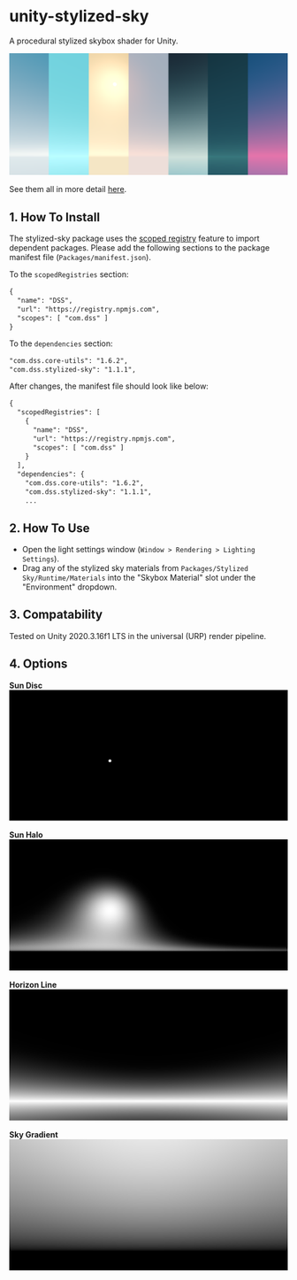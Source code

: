 # unity-stylized-sky

A procedural stylized skybox shader for Unity.

![all](../../img/XEnwY1X.png)

See them all in more detail [here](../../img/a/aB5B7Zz).

## 1. How To Install

The stylized-sky package uses the [scoped registry](https://docs.unity3d.com/Manual/upm-scoped.html) feature to import
dependent packages. Please add the following sections to the package manifest
file (`Packages/manifest.json`).

To the `scopedRegistries` section:

```
{
  "name": "DSS",
  "url": "https://registry.npmjs.com",
  "scopes": [ "com.dss" ]
}
```

To the `dependencies` section:

```
"com.dss.core-utils": "1.6.2",
"com.dss.stylized-sky": "1.1.1",
```

After changes, the manifest file should look like below:

```
{
  "scopedRegistries": [
    {
      "name": "DSS",
      "url": "https://registry.npmjs.com",
      "scopes": [ "com.dss" ]
    }
  ],
  "dependencies": {
    "com.dss.core-utils": "1.6.2",
    "com.dss.stylized-sky": "1.1.1",
    ...
```

## 2. How To Use

- Open the light settings window (`Window > Rendering > Lighting Settings`).
- Drag any of the stylized sky materials from `Packages/Stylized Sky/Runtime/Materials` into the "Skybox Material" slot under the "Environment" dropdown.

## 3. Compatability

Tested on Unity 2020.3.16f1 LTS in the universal (URP) render pipeline.

## 4. Options

**Sun Disc**
![sun disc](../../img/ypSPybi.png)

**Sun Halo**
![sun halo](../../img/fEhTnFO.png)

**Horizon Line**
![horizon line](../../img/bdgcKMG.png)

**Sky Gradient**
![sky gradient](../../img/O9nVMrW.png)
